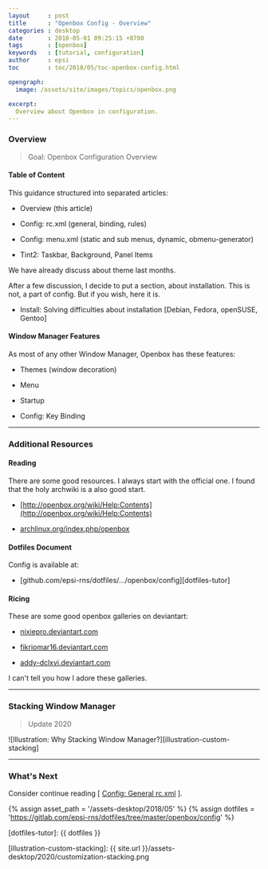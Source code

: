 ```yaml
---
layout     : post
title      : "Openbox Config - Overview"
categories : desktop
date       : 2018-05-01 09:25:15 +0700
tags       : [openbox]
keywords   : [tutorial, configuration]
author     : epsi
toc        : toc/2018/05/toc-openbox-config.html

opengraph:
  image: /assets/site/images/topics/openbox.png

excerpt:
  Overview about Openbox in configuration.
---
```


<a name="preface"></a>

### Overview

> Goal: Openbox Configuration Overview

#### Table of Content

This guidance structured into separated articles:

*	Overview (this article)

*	Config: rc.xml (general, binding, rules)

*	Config: menu.xml (static and sub menus, dynamic, obmenu-generator)

*	Tint2: Taskbar, Background, Panel Items

We have already discuss about theme last months.

After a few discussion, I decide to put a section, about installation.
This is not, a part of config. But if you wish, here it is.

*	Install: Solving difficulties about installation [Debian, Fedora, openSUSE, Gentoo]

#### Window Manager Features

As most of any other Window Manager, Openbox has these features:

*	Themes (window decoration)

*	Menu

*	Startup

*	Config: Key Binding

-- -- --

### Additional Resources

#### Reading

There are some good resources.
I always start with the official one.
I found that the holy archwiki is a also good start.


*	[http://openbox.org/wiki/Help:Contents](http://openbox.org/wiki/Help:Contents)

*	[archlinux.org/index.php/openbox](https://wiki.archlinux.org/index.php/openbox)

#### Dotfiles Document

Config is available at:

* [github.com/epsi-rns/dotfiles/.../openbox/config][dotfiles-tutor]

#### Ricing

These are some good openbox galleries on deviantart:

*	[nixiepro.deviantart.com](https://nixiepro.deviantart.com/gallery/46455703/Screenshots)

*	[fikriomar16.deviantart.com](https://fikriomar16.deviantart.com/art/Break-The-Glass-747098702)

*	[addy-dclxvi.deviantart.com](https://addy-dclxvi.deviantart.com/art/Openbox-Alchemy-733909333)

I can't tell you how I adore these galleries.

-- -- --

### Stacking Window Manager

> Update 2020

![Illustration: Why Stacking Window Manager?][illustration-custom-stacking]

-- -- --

<a name="whats-next"></a>

### What's Next

Consider continue reading [ [Config: General rc.xml][local-part-config] ].

[//]: <> ( -- -- -- links below -- -- -- )
{% assign asset_path = '/assets-desktop/2018/05' %}
{% assign dotfiles = 'https://gitlab.com/epsi-rns/dotfiles/tree/master/openbox/config' %}

[dotfiles-tutor]:  {{ dotfiles }}

[local-part-config]:  /desktop/2018/05/03/openbox-config.html

[illustration-custom-stacking]: {{ site.url }}/assets-desktop/2020/customization-stacking.png
